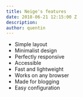 ```yaml
---
title: Neige's features
date: 2018-06-21 12:15:00 Z
description: 
author: quentin
---
```


- Simple layout
- Minimalist design
- Perfectly responsive
- Accessible
- Fast and lightweight
- Works on any browser
- Made for blogging
- Easy configuration